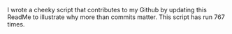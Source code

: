 I wrote a cheeky script that contributes to my Github by updating this ReadMe to illustrate why more than commits matter. This script has run 767 times.